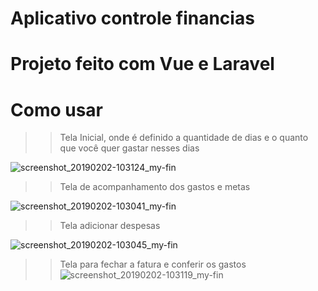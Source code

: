 # Aplicativo controle financias 

# Projeto feito com Vue e Laravel

# Como usar 

>> Tela Inicial, onde é definido a quantidade de dias e o quanto que você  quer gastar nesses dias 


![screenshot_20190202-103124_my-fin](https://user-images.githubusercontent.com/29661994/52164314-8bb0fe00-26d6-11e9-9475-edfcc67c1576.jpg)

>> Tela de acompanhamento dos gastos e metas

![screenshot_20190202-103041_my-fin](https://user-images.githubusercontent.com/29661994/52164327-c87cf500-26d6-11e9-8324-53aaedbc1ad4.jpg)

>> Tela adicionar despesas

![screenshot_20190202-103045_my-fin](https://user-images.githubusercontent.com/29661994/52164340-e5b1c380-26d6-11e9-8237-34072f4e42da.jpg)

>> Tela para fechar a fatura e conferir os gastos 
![screenshot_20190202-103119_my-fin](https://user-images.githubusercontent.com/29661994/52164356-2f021300-26d7-11e9-92a3-f1782136f05f.jpg)
